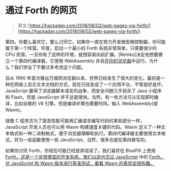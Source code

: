 # 通过 Forth 的网页

> 原文:[https://hackaday.com/2018/08/02/web-pages-via-forth/](https://hackaday.com/2018/08/02/web-pages-via-forth/)

第四。你要么喜欢它，要么讨厌它。如果你一直在努力开发微型微控制器，你可能属于第一个阵营。毕竟，启动一个最小的 Forth 系统非常简单，只需要很少的 CPU 资源。一旦你有了这样的环境，就很容易向前扩展。[Remko]决定他想要建立一个第四代编译器，它使用 WebAssembly 并且[在你的浏览器](https://el-tramo.be/waforth/)中运行。为什么？我们学会了不要过多考虑这个问题。

自从 1990 年首次推出万维网浏览器以来，世界已经发生了很大的变化。最初是一种在网络上显示文本文档的方式，现在已经变成了一个应用平台，不管是好是坏。JavaScript 赢得了浏览器脚本语言的战争，而安全问题几乎扼杀了 Java 小程序和 Flash。但是 JavaScript 并不总是很快。当然，有一些方法可以实现即时编译，比如谷歌的 V8 引擎。但是编译步骤也需要时间。输入 WebAssembly(或 Wasm)。

就像 C 程序员为了提高性能可能用汇编语言编写代码的某些部分一样，JavaScript 开发人员也可以用 Wasm 构建速度关键的代码。Wasm 定义了一种文本格式和一种二进制格式，便于浏览器理解和执行。第四代编译器主要使用文本格式，并为一些函数使用一些 JavaScript。当然，很多也是在第四章写的。

如果你讨厌 Forth，你现在可能已经放弃阅读了。我们喜欢在 BluePill 上使用 [Forth，这是一个非常便宜的开发系统。我们以前也见过 JavaScript](https://hackaday.com/2017/08/04/take-the-blue-pill-and-go-forth/) 中的 [Forth。对 JavaScript 和 Wasm 版本进行基准测试，看看 Wasm 的表现会很有趣。](https://hackaday.com/2017/01/04/browsing-forth/)